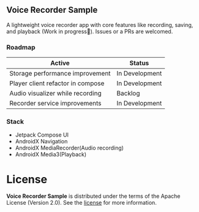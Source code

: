 ## Voice Recorder Sample
A lightweight voice recorder app with core features like recording, saving, and playback (Work in progress🚧). Issues or a PRs are welcomed.
### Roadmap

| Active | Status |
|--------|---------|
Storage performance improvement | In Development |
Player client refactor in compose | In Development |
Audio visualizer while recording | Backlog |
Recorder service improvements | In Development |

### Stack
* Jetpack Compose UI
* AndroidX Navigation
* AndroidX MediaRecorder(Audio recording)
* AndroidX Media3(Playback)

# License

**Voice Recorder Sample** is distributed under the terms of the Apache License (Version 2.0). See the
[license](LICENSE) for more information.

